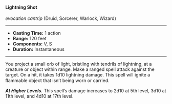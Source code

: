 #### Lightning Shot
*evocation cantrip* (Druid, Sorcerer, Warlock, Wizard)
___
- **Casting Time:** 1 action
- **Range:** 120 feet
- **Components:** V, S
- **Duration:** Instantaneous
---
You project a small orb of light, bristling with tendrils of lightning, at a creature or object within range. Make a ranged spell attack against the target. On a hit, it takes 1d10 lightning damage. This spell will ignite a ﬂammable object that isn’t being worn or carried.

***At Higher Levels.*** This spell’s damage increases to 2d10 at 5th level, 3d10 at 11th level, and 4d10 at 17th level.
